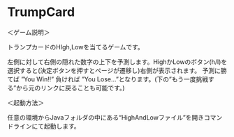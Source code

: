 # TrumpCard

＜ゲーム説明＞

トランプカードのHIgh,Lowを当てるゲームです。

左側に対して右側の隠れた数字の上下を予測します。HighかLowのボタン(h/l)を選択すると(決定ボタンを押すとページが遷移し)右側が表示されます。
予測に勝てば ”You Win!!” 負ければ ”You Lose…”となります。(下の”もう一度挑戦する”から元のリンクに戻ることも可能です。)


＜起動方法＞

任意の環境からJavaフォルダの中にある“HighAndLowファイル”を開きコマンドラインにて起動します。

